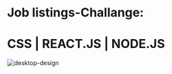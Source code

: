 # Job listings-Challange: 
# CSS | REACT.JS | NODE.JS

![desktop-design](https://user-images.githubusercontent.com/74673812/146758970-8e8bc52c-45a1-4948-872c-1aef5d851b9e.jpg)
